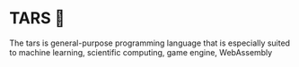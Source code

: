 # TARS 🤖
The tars is general-purpose programming language that is especially suited to machine learning, scientific computing, game engine, WebAssembly
